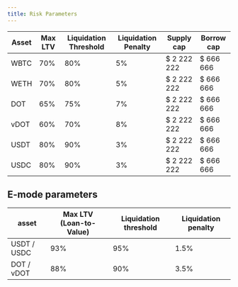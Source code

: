 ```yaml
---
title: Risk Parameters
---
```


| Asset | Max LTV | Liquidation Threshold | Liquidation Penalty | Supply cap  | Borrow cap |
|-------|---------|-----------------------|---------------------|-------------|------------|
| WBTC  | 70%     | 80%                   | 5%                  | $ 2 222 222 | $ 666 666  |
| WETH  | 70%     | 80%                   | 5%                  | $ 2 222 222 | $ 666 666  |
| DOT   | 65%     | 75%                   | 7%                  | $ 2 222 222 | $ 666 666  |
| vDOT  | 60%     | 70%                   | 8%                  | $ 2 222 222 | $ 666 666  |
| USDT  | 80%     | 90%                   | 3%                  | $ 2 222 222 | $ 666 666  |
| USDC  | 80%     | 90%                   | 3%                  | $ 2 222 222 | $ 666 666  |


## E-mode parameters

| asset       | Max LTV (Loan-to-Value) | Liquidation threshold | Liquidation penalty |
|-------------|-------------------------|-----------------------|---------------------|
| USDT / USDC | 93%                     | 95%                   | 1.5%                |
| DOT / vDOT  | 88%                     | 90%                   | 3.5%                |
